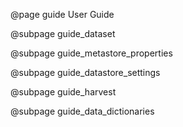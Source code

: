@page guide User Guide

@subpage guide_dataset

@subpage guide_metastore_properties

@subpage guide_datastore_settings

@subpage guide_harvest

@subpage guide_data_dictionaries
